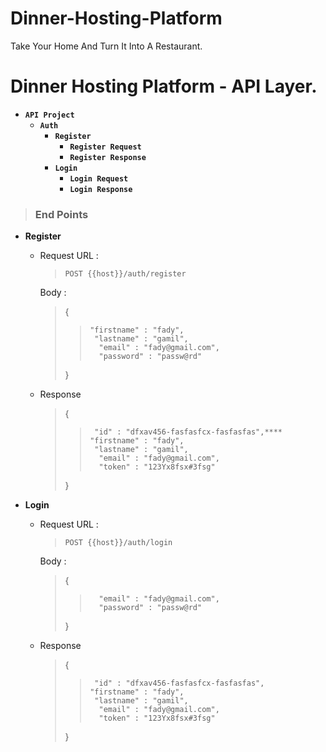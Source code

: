 # Dinner-Hosting-Platform
Take Your Home And Turn It Into A Restaurant.

# Dinner Hosting Platform - API Layer.


- **`API Project`**
  - **`Auth`**
    - **`Register`**
      - **`Register Request`**
      - **`Register Response`**
    - **`Login`**
      - **`Login Request`**
      - **`Login Response`**

> ### **End Points**
 - **Register**
   - Request
      URL : 
      > `POST {{host}}/auth/register`

      Body : 
      > {
      >>     "firstname" : "fady",
      >>      "lastname" : "gamil",
      >>       "email" : "fady@gmail.com",
      >>       "password" : "passw@rd" 
      > }
   - Response
      > {
      >>      "id" : "dfxav456-fasfasfcx-fasfasfas",****
      >>     "firstname" : "fady",
      >>      "lastname" : "gamil",
      >>       "email" : "fady@gmail.com",
      >>       "token" : "123Yx8fsx#3fsg"
      > }

 - **Login**
   - Request
      URL : 
      > `POST {{host}}/auth/login`

      Body : 
      > {
      >>       "email" : "fady@gmail.com",
      >>       "password" : "passw@rd" 
      > }
   - Response
      > {
      >>      "id" : "dfxav456-fasfasfcx-fasfasfas",
      >>     "firstname" : "fady",
      >>      "lastname" : "gamil",
      >>       "email" : "fady@gmail.com",
      >>       "token" : "123Yx8fsx#3fsg" 
      > }